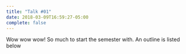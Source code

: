 ```yaml
---
title: "Talk #01"
date: 2018-03-09T16:59:27-05:00
complete: false
---
```


Wow wow wow! So much to start the semester with. An outline is listed below
